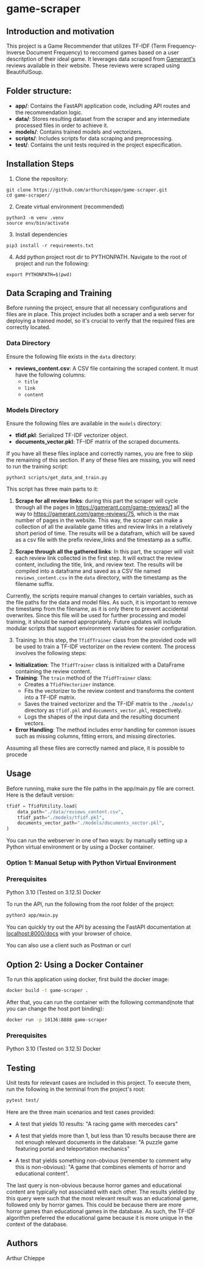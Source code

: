 # game-scraper

## Introduction and motivation

This project is a Game Recommender that utilizes TF-IDF (Term Frequency-Inverse Document Frequency) to reccomend games based on a user descritption of their ideal game. It leverages data scraped from [Gamerant's](https://gamerant.com/game-reviews/) reviews available in their website. These reviews were scraped using BeautifulSoup.

## Folder structure:

- **app/**: Contains the FastAPI application code, including API routes and the recommendation logic.
- **data/**: Stores resulting dataset from the scraper and any intermediate processed files in order to achieve it.
- **models/**: Contains trained models and vectorizers.
- **scripts/**: Includes scripts for data scraping and preprocessing.
- **test/**: Contains the unit tests required in the project especification.


## Installation Steps

1. Clone the repository:
```
git clone https://github.com/arthurchieppe/game-scraper.git
cd game-scraper/
```

2. Create virtual environment (recommended)
```
python3 -m venv .venv
source env/bin/activate
```

3. Install dependencies
```
pip3 install -r requirements.txt
```

4. Add python project root dir to PYTHONPATH. Navigate to the root of project and run the following:

```
export PYTHONPATH=$(pwd)
```

## Data Scraping and Training

Before running the project, ensure that all necessary configurations and files are in place. This project includes both a scraper and a web server for deploying a trained model, so it's crucial to verify that the required files are correctly located. 

### Data Directory
Ensure the following file exists in the `data` directory:
- **reviews_content.csv**: A CSV file containing the scraped content. It must have the following columns:
  - `title`
  - `link`
  - `content`

### Models Directory
Ensure the following files are available in the `models` directory:
- **tfidf.pkl**: Serialized TF-IDF vectorizer object.
- **documents_vector.pkl**: TF-IDF matrix of the scraped documents.

If you have all these files inplace and correctly names, you are free to skip the remaining of this section. If any of these files are missing, you will need to run the training script:

```
python3 scripts/get_data_and_train.py
```

This script has three main parts to it:
1. **Scrape for all review links**: during this part the scraper will cycle through all the pages in https://gamerant.com/game-reviews/1 all the way to https://gamerant.com/game-reviews/75, which is the max number of pages in the website. This way, the scraper can make a collection of all the available game titles and review links in a relatively short period of time. The results will be a datafram, which will be saved as a csv file with the prefix review_links and the timestamp as a suffix.

2. **Scrape through all the gathered links**: In this part, the scraper will visit each review link collected in the first step. It will extract the review content, including the title, link, and review text. The results will be compiled into a dataframe and saved as a CSV file named `reviews_content.csv` in the `data` directory, with the timestamp as the filename suffix.

Currently, the scripts require manual changes to certain variables, such as the file paths for the data and model files. As such, it is important to remove the timestamp from the filename, as it is only there to prevent accidental overwrites. Since this file will be used for further processing and model training, it should be named appropriately. Future updates will include modular scripts that support environment variables for easier configuration.

3. Training: In this step, the `TfidfTrainer` class from the provided code will be used to train a TF-IDF vectorizer on the review content. The process involves the following steps:

- **Initialization**: The `TfidfTrainer` class is initialized with a DataFrame containing the review content.
- **Training**: The `train` method of the `TfidfTrainer` class:
  - Creates a `TfidfVectorizer` instance.
  - Fits the vectorizer to the review content and transforms the content into a TF-IDF matrix.
  - Saves the trained vectorizer and the TF-IDF matrix to the `./models/` directory as `tfidf.pkl` and `documents_vector.pkl`, respectively.
  - Logs the shapes of the input data and the resulting document vectors.
- **Error Handling**: The method includes error handling for common issues such as missing columns, fitting errors, and missing directories.

Assuming all these files are correctly named and place, it is possible to procede

## Usage

Before running, make sure the file paths in the app/main.py file are correct. Here is the default version:
```python
tfidf = TfidfUtility.load(
    data_path="./data/reviews_content.csv",
    tfidf_path="./models/tfidf.pkl",
    documents_vector_path="./models/documents_vector.pkl",
)
```

You can run the webserver in one of two ways: by manually setting up a Python virtual environment or by using a Docker container.

### Option 1: Manual Setup with Python Virtual Environment

### Prerequisites
Python 3.10 (Tested on 3.12.5)
Docker

To run the API, run the following from the root folder of the project:
```bash
python3 app/main.py
```


You can quickly try out the API by acessing the FastAPI documentation at [localhost:8000/docs](http://localhost:8000/docs) with your browser of choice.

You can also use a client such as Postman or curl

## Option 2: Using a Docker Container​

To run this application using docker, first build the docker image:
```bash
docker build -t game-scraper .
```

After that, you can run the container with the following command(note that you can change the host port binding):
```bash
docker run -p 10136:8888 game-scraper
```

### Prerequisites
Python 3.10 (Tested on 3.12.5)
Docker


## Testing

Unit tests for relevant cases are included in this project. To execute them, run the following in the terminal from the project's root:

```bash
pytest test/
```

Here are the three main scenarios and test cases provided:

* A test that yields 10 results: "A racing game with mercedes cars"

* A test that yields more than 1, but less than 10 results because there are not enough relevant documents in the database: "A puzzle game featuring portal and teleportation mechanics"

* A test that yields something non-obvious (remember to comment why this is non-obvious): "A game that combines elements of horror and educational content". 

The last query is non-obvious because horror games and educational content are typically not associated with each other. The results yielded by this query were such that the most relevant result was an educational game, followed only by horror games. This could be because there are more horror games than educational games in the database. As such, the TF-IDF algorithm preferred the educational game because it is more unique in the context of the database.


## Authors

Arthur Chieppe
